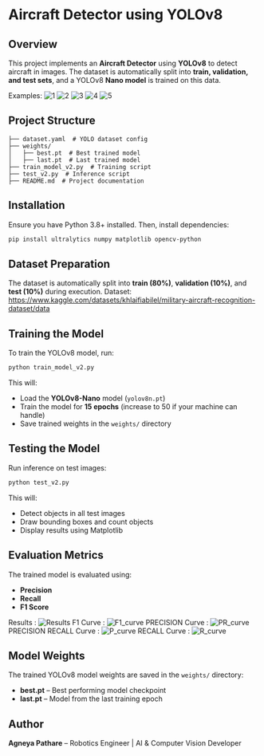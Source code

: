 # Aircraft Detector using YOLOv8

## Overview
This project implements an **Aircraft Detector** using **YOLOv8** to detect aircraft in images. The dataset is automatically split into **train, validation, and test sets**, and a YOLOv8 **Nano model** is trained on this data. 

Examples: 
![1](https://github.com/agneya-1402/Aircraft_Detector/blob/main/demo_outputs/Figure_1.png)
![2](https://github.com/agneya-1402/Aircraft_Detector/blob/main/demo_outputs/Figure_11.png)
![3](https://github.com/agneya-1402/Aircraft_Detector/blob/main/demo_outputs/Figure_2.png)
![4](https://github.com/agneya-1402/Aircraft_Detector/blob/main/demo_outputs/Figure_3.png)
![5](https://github.com/agneya-1402/Aircraft_Detector/blob/main/demo_outputs/Figure_5.png)

## Project Structure
```
├── dataset.yaml  # YOLO dataset config
├── weights/
│   ├── best.pt  # Best trained model
│   ├── last.pt  # Last trained model
├── train_model_v2.py  # Training script
├── test_v2.py  # Inference script
├── README.md  # Project documentation
```

## Installation
Ensure you have Python 3.8+ installed. Then, install dependencies:
```bash
pip install ultralytics numpy matplotlib opencv-python 
```

## Dataset Preparation
The dataset is automatically split into **train (80%)**, **validation (10%)**, and **test (10%)** during execution.
Dataset: https://www.kaggle.com/datasets/khlaifiabilel/military-aircraft-recognition-dataset/data

## Training the Model
To train the YOLOv8 model, run:
```bash
python train_model_v2.py
```
This will:
- Load the **YOLOv8-Nano** model (`yolov8n.pt`)
- Train the model for **15 epochs** (increase to 50 if your machine can handle)
- Save trained weights in the `weights/` directory

## Testing the Model
Run inference on test images:
```bash
python test_v2.py
```
This will:
- Detect objects in all test images
- Draw bounding boxes and count objects
- Display results using Matplotlib

## Evaluation Metrics
The trained model is evaluated using:
- **Precision**
- **Recall**
- **F1 Score**

Results : ![Results](https://github.com/agneya-1402/Aircraft_Detector/blob/main/outputs/results.png)
F1 Curve : ![F1_curve](https://github.com/agneya-1402/Aircraft_Detector/blob/main/outputs/F1_curve.png)
PRECISION Curve : ![PR_curve](https://github.com/agneya-1402/Aircraft_Detector/blob/main/outputs/P_curve.png)
PRECISION RECALL Curve : ![P_curve](https://github.com/agneya-1402/Aircraft_Detector/blob/main/outputs/PR_curve.png)
RECALL Curve : ![R_curve](https://github.com/agneya-1402/Aircraft_Detector/blob/main/outputs/R_curve.png)


## Model Weights
The trained YOLOv8 model weights are saved in the `weights/` directory:
- **best.pt** – Best performing model checkpoint
- **last.pt** – Model from the last training epoch

## Author
**Agneya Pathare** – Robotics Engineer | AI & Computer Vision Developer


